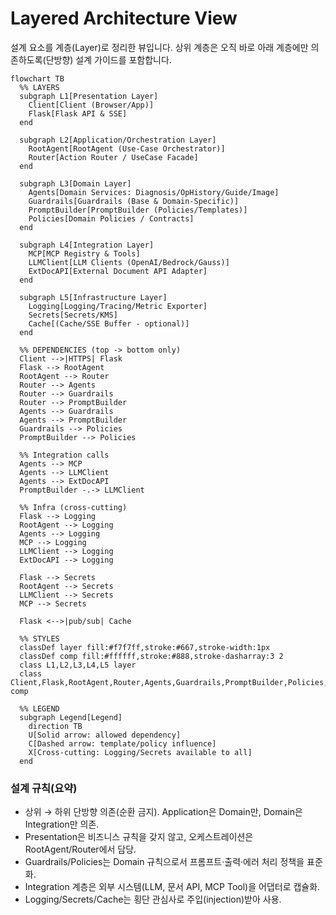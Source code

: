 # Layered Architecture View

설계 요소를 계층(Layer)로 정리한 뷰입니다. 상위 계층은 오직 바로 아래 계층에만 의존하도록(단방향) 설계 가이드를 포함합니다.

```mermaid
flowchart TB
  %% LAYERS
  subgraph L1[Presentation Layer]
    Client[Client (Browser/App)]
    Flask[Flask API & SSE]
  end

  subgraph L2[Application/Orchestration Layer]
    RootAgent[RootAgent (Use-Case Orchestrator)]
    Router[Action Router / UseCase Facade]
  end

  subgraph L3[Domain Layer]
    Agents[Domain Services: Diagnosis/OpHistory/Guide/Image]
    Guardrails[Guardrails (Base & Domain-Specific)]
    PromptBuilder[PromptBuilder (Policies/Templates)]
    Policies[Domain Policies / Contracts]
  end

  subgraph L4[Integration Layer]
    MCP[MCP Registry & Tools]
    LLMClient[LLM Clients (OpenAI/Bedrock/Gauss)]
    ExtDocAPI[External Document API Adapter]
  end

  subgraph L5[Infrastructure Layer]
    Logging[Logging/Tracing/Metric Exporter]
    Secrets[Secrets/KMS]
    Cache[(Cache/SSE Buffer - optional)]
  end

  %% DEPENDENCIES (top -> bottom only)
  Client -->|HTTPS| Flask
  Flask --> RootAgent
  RootAgent --> Router
  Router --> Agents
  Router --> Guardrails
  Router --> PromptBuilder
  Agents --> Guardrails
  Agents --> PromptBuilder
  Guardrails --> Policies
  PromptBuilder --> Policies

  %% Integration calls
  Agents --> MCP
  Agents --> LLMClient
  Agents --> ExtDocAPI
  PromptBuilder -.-> LLMClient

  %% Infra (cross-cutting)
  Flask --> Logging
  RootAgent --> Logging
  Agents --> Logging
  MCP --> Logging
  LLMClient --> Logging
  ExtDocAPI --> Logging

  Flask --> Secrets
  RootAgent --> Secrets
  LLMClient --> Secrets
  MCP --> Secrets

  Flask <-->|pub/sub| Cache

  %% STYLES
  classDef layer fill:#f7f7ff,stroke:#667,stroke-width:1px
  classDef comp fill:#ffffff,stroke:#888,stroke-dasharray:3 2
  class L1,L2,L3,L4,L5 layer
  class Client,Flask,RootAgent,Router,Agents,Guardrails,PromptBuilder,Policies,MCP,LLMClient,ExtDocAPI,Logging,Secrets,Cache comp

  %% LEGEND
  subgraph Legend[Legend]
    direction TB
    U[Solid arrow: allowed dependency]
    C[Dashed arrow: template/policy influence]
    X[Cross-cutting: Logging/Secrets available to all]
  end
```

### 설계 규칙(요약)
- 상위 → 하위 단방향 의존(순환 금지). Application은 Domain만, Domain은 Integration만 의존.
- Presentation은 비즈니스 규칙을 갖지 않고, 오케스트레이션은 RootAgent/Router에서 담당.
- Guardrails/Policies는 Domain 규칙으로서 프롬프트·출력·에러 처리 정책을 표준화.
- Integration 계층은 외부 시스템(LLM, 문서 API, MCP Tool)을 어댑터로 캡슐화.
- Logging/Secrets/Cache는 횡단 관심사로 주입(injection)받아 사용.
